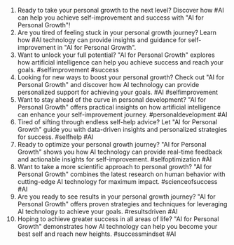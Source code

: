 1. Ready to take your personal growth to the next level? Discover how #AI can help you achieve self-improvement and success with "AI for Personal Growth"!
2. Are you tired of feeling stuck in your personal growth journey? Learn how #AI technology can provide insights and guidance for self-improvement in "AI for Personal Growth".
3. Want to unlock your full potential? "AI for Personal Growth" explores how artificial intelligence can help you achieve success and reach your goals. #selfimprovement #success
4. Looking for new ways to boost your personal growth? Check out "AI for Personal Growth" and discover how AI technology can provide personalized support for achieving your goals. #AI #selfimprovement
5. Want to stay ahead of the curve in personal development? "AI for Personal Growth" offers practical insights on how artificial intelligence can enhance your self-improvement journey. #personaldevelopment #AI
6. Tired of sifting through endless self-help advice? Let "AI for Personal Growth" guide you with data-driven insights and personalized strategies for success. #selfhelp #AI
7. Ready to optimize your personal growth journey? "AI for Personal Growth" shows you how AI technology can provide real-time feedback and actionable insights for self-improvement. #selfoptimization #AI
8. Want to take a more scientific approach to personal growth? "AI for Personal Growth" combines the latest research on human behavior with cutting-edge AI technology for maximum impact. #scienceofsuccess #AI
9. Are you ready to see results in your personal growth journey? "AI for Personal Growth" offers proven strategies and techniques for leveraging AI technology to achieve your goals. #resultsdriven #AI
10. Hoping to achieve greater success in all areas of life? "AI for Personal Growth" demonstrates how AI technology can help you become your best self and reach new heights. #successmindset #AI
